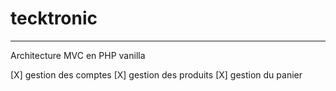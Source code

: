 # tecktronic
_________

Architecture MVC en PHP vanilla

[X] gestion des comptes
[X] gestion des produits
[X] gestion du panier
